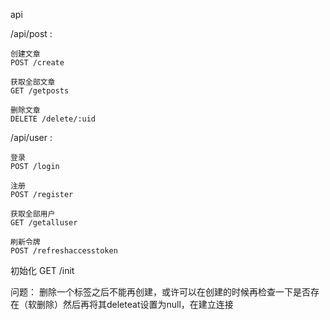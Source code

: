 api

/api/post : 

    创建文章
    POST /create

    获取全部文章
    GET /getposts

    删除文章
    DELETE /delete/:uid

/api/user :

    登录
    POST /login

    注册
    POST /register

    获取全部用户
    GET /getalluser

    刷新令牌
    POST /refreshaccesstoken

初始化
GET /init  

问题：
删除一个标签之后不能再创建，或许可以在创建的时候再检查一下是否存在（软删除）然后再将其deleteat设置为null，在建立连接